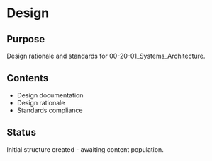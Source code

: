 # Design

## Purpose
Design rationale and standards for 00-20-01_Systems_Architecture.

## Contents
- Design documentation
- Design rationale
- Standards compliance

## Status
Initial structure created - awaiting content population.

